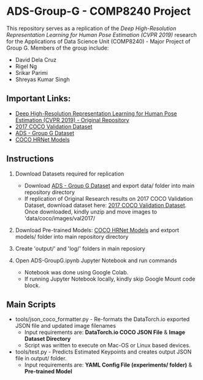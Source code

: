 # ADS-Group-G - COMP8240 Project

This repository serves as a replication of the *Deep High-Resolution Representation Learning for Human Pose Estimation (CVPR 2019)* research for the Applications of Data Science Unit (COMP8240) - Major Project of Group G. Members of the group include:
* David Dela Cruz
* Rigel Ng
* Srikar Parimi
* Shreyas Kumar Singh

## Important Links:
- [Deep High-Resolution Representation Learning for Human Pose Estimation (CVPR 2019) - Original Repository](https://github.com/leoxiaobin/deep-high-resolution-net.pytorch)
- [2017 COCO Validation Dataset](http://images.cocodataset.org/zips/val2017.zip)
- [ADS - Group G Dataset](https://drive.google.com/file/d/1xMaP9Oaxt1RoZeTdjxieXb2ay-gwjjim/view?usp=sharing)
- [COCO HRNet Models](https://drive.google.com/file/d/1-MN3Xq8dWmICeehbcPUn2DW5rGTB92cn/view?usp=sharing)

## Instructions
1. Download Datasets required for replication
    - Download [ADS - Group G Dataset](https://drive.google.com/file/d/1xMaP9Oaxt1RoZeTdjxieXb2ay-gwjjim/view?usp=sharing) and export data/ folder into main repository directory
    - If replication of Original Research results on 2017 COCO Validation Dataset, download dataset here: [2017 COCO Validation Dataset](http://images.cocodataset.org/zips/val2017.zip). Once downloaded, kindly unzip and move images to 'data/coco/images/val2017/

2. Download Pre-trained Models: [COCO HRNet Models](https://drive.google.com/file/d/1-MN3Xq8dWmICeehbcPUn2DW5rGTB92cn/view?usp=sharing) and extport models/ folder into main repository directory
3. Create 'output/' and 'log/' folders in main reposiory
4. Open ADS-GroupG.ipynb Jupyter Notebook and run commands
    - Notebook was done using Google Colab.
    - If running Jupyter Notebook locally, kindly skip Google Mount code block. 

## Main Scripts
- tools/json_coco_formatter.py - Re-formats the DataTorch.io exported JSON file and updated image filenames
    - Input requirements are: **DataTorch.io COCO JSON File** \& **Image Dataset Directory**
    - Script was written to execute on Mac-OS or Linux based devices.
- tools/test.py - Predicts Estimated Keypoints and creates output JSON file in output/ folder.
    - Input requirements are: **YAML Config File (experiments/ folder)** \& **Pre-trained Model**
